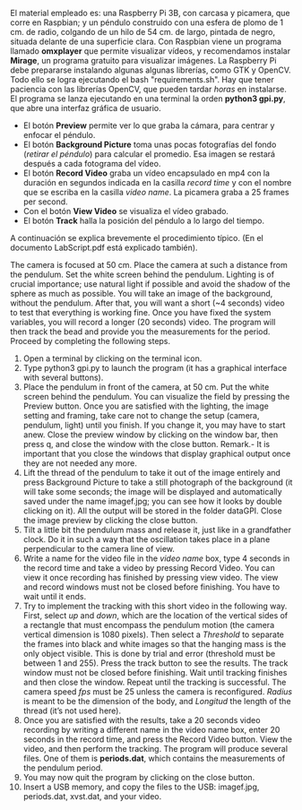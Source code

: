 El material empleado es: una Raspberry Pi 3B, con carcasa y picamera, que corre en Raspbian; y un péndulo construido con una esfera de plomo de 1 cm. de radio, colgando de un hilo de 54 cm. de largo, pintada de negro, situada delante de una superficie clara.
Con Raspbian viene un programa llamado **omxplayer** que permite visualizar vídeos, y recomendamos instalar **Mirage**, un programa gratuito para visualizar imágenes. 
La Raspberry Pi debe prepararse instalando algunas algunas librerías, como GTK y OpenCV. Todo ello se logra ejecutando el bash "requirements.sh". Hay que tener paciencia con las librerías OpenCV, que pueden tardar _horas_ en instalarse.
El programa se lanza ejecutando en una terminal la orden **python3 gpi.py**, que abre una interfaz gráfica de usuario.

* El botón **Preview** permite ver lo que graba la cámara, para centrar y enfocar el péndulo.
* El botón **Background Picture** toma unas pocas fotografías del fondo (_retirar el péndulo_) para calcular el promedio. Esa imagen se restará después a cada fotograma del vídeo.
* El botón **Record Video** graba un vídeo encapsulado en mp4 con la duración en segundos indicada en la casilla _record time_ y con el nombre que se escriba en la casilla _video name_. La picamera graba a 25 frames per second. 
* Con el botón **View Video** se visualiza el vídeo grabado.
* El botón **Track** halla la posición del péndulo a lo largo del tiempo.

A continuación se explica brevemente el procedimiento típico. (En el documento LabScript.pdf está explicado también).

The camera is focused at 50 cm. Place the camera at such a distance from the pendulum. Set the white screen behind the pendulum. Lighting is of crucial importance; use natural light if possible and avoid the shadow of the sphere as much as possible.
You will take an image of the background, without the pendulum. After that, you will want a short (~4 seconds) video to test that everything is working fine. Once you have fixed the system variables, you will record a longer (20 seconds) video. The program will then track the bead and provide you the measurements for the period.
Proceed by completing the following steps.
1.	Open a terminal by clicking on the terminal icon.
2.	Type python3 gpi.py to launch the program (it has a graphical interface with several buttons).
3.	Place the pendulum in front of the camera, at 50 cm. Put the white screen behind the pendulum. You can visualize the field by pressing the Preview button. Once you are satisfied with the lighting, the image setting and framing, take care not to change the setup (camera, pendulum, light) until you finish. If you change it, you may have to start anew.
Close the preview window by clicking on the window bar, then press q, and close the window with the close button.
Remark.- It is important that you close the windows that display graphical output once they are not needed any more. 
4.	Lift the thread of the pendulum to take it out of the image entirely and press Background Picture to take a still photograph of the background (it will take some seconds; the image will be displayed and automatically saved under the name imagef.jpg; you can see how it looks by double clicking on it). All the output will be stored in the folder dataGPI. Close the image preview by clicking the close button.
5.	Tilt a little bit the pendulum mass and release it, just like in a grandfather clock. Do it in such a way that the oscillation takes place in a plane perpendicular to the camera line of view.
6.	Write a name for the video file in the _video name_ box, type 4 seconds in the record time and take a video by pressing Record Video. You can view it once recording has finished by pressing view video. The view and record windows must not be closed before finishing. You have to wait until it ends.
7.	Try to implement the tracking with this short video in the following way. First, select _up_ and _down_, which are the location of the vertical sides of a rectangle that must encompass the pendulum motion (the camera vertical dimension is 1080 pixels). Then select a _Threshold_ to separate the frames into black and white images so that the hanging mass is the only object visible. This is done by trial and error (threshold must be between 1 and 255). Press the track button to see the results. The track window must not be closed before finishing. Wait until tracking finishes and then close the window. Repeat until the tracking is successful.
The camera speed _fps_ must be 25 unless the camera is reconfigured. _Radius_ is meant to be the dimension of the body, and _Longitud_ the length of the thread (it’s not used here).
8.	Once you are satisfied with the results, take a 20 seconds video recording by writing a different name in the video name box, enter 20 seconds in the record time, and press the Record Video button. View the video, and then perform the tracking. The program will produce several files. One of them is **periods.dat**, which contains the measurements of the pendulum period.
9.	You may now quit the program by clicking on the close button.
10.	Insert a USB memory, and copy the files to the USB: imagef.jpg, periods.dat, xvst.dat, and your video.
